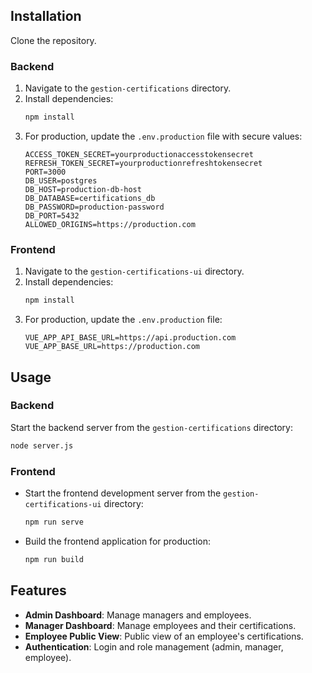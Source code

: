## Installation
Clone the repository.
### Backend
1. Navigate to the `gestion-certifications` directory.
2. Install dependencies:
    ```sh
    npm install
    ```
3. For production, update the `.env.production` file with secure values:
    ```env
    ACCESS_TOKEN_SECRET=yourproductionaccesstokensecret
    REFRESH_TOKEN_SECRET=yourproductionrefreshtokensecret
    PORT=3000
    DB_USER=postgres
    DB_HOST=production-db-host
    DB_DATABASE=certifications_db
    DB_PASSWORD=production-password
    DB_PORT=5432
    ALLOWED_ORIGINS=https://production.com
    ```

### Frontend
1. Navigate to the `gestion-certifications-ui` directory.
2. Install dependencies:
    ```sh
    npm install
    ```
3. For production, update the `.env.production` file:
    ```env
    VUE_APP_API_BASE_URL=https://api.production.com
    VUE_APP_BASE_URL=https://production.com
    ```

## Usage

### Backend
Start the backend server from the `gestion-certifications` directory:
```sh
node server.js
```

### Frontend
- Start the frontend development server from the `gestion-certifications-ui` directory:
    ```sh
    npm run serve
    ```
- Build the frontend application for production:
    ```sh
    npm run build
    ```

## Features
- **Admin Dashboard**: Manage managers and employees.
- **Manager Dashboard**: Manage employees and their certifications.
- **Employee Public View**: Public view of an employee's certifications.
- **Authentication**: Login and role management (admin, manager, employee).
